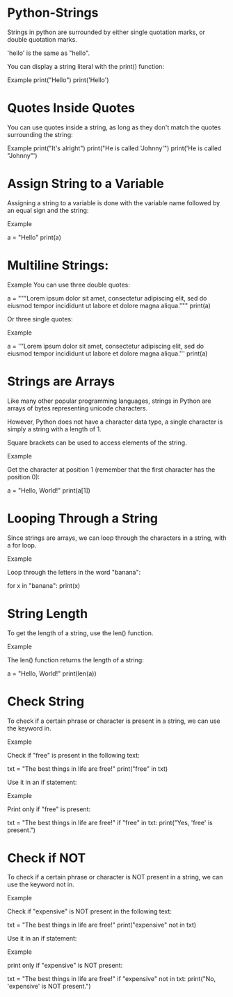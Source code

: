 # Python-Strings

Strings in python are surrounded by either single quotation marks, or double quotation marks.

'hello' is the same as "hello".

You can display a string literal with the print() function:

Example
print("Hello")
print('Hello')

# Quotes Inside Quotes

You can use quotes inside a string, as long as they don't match the quotes surrounding the string:

Example
print("It's alright")
print("He is called 'Johnny'")
print('He is called "Johnny"')

# Assign String to a Variable

Assigning a string to a variable is done with the variable name followed by an equal sign and the string:

Example

a = "Hello"
print(a)

# Multiline Strings:

Example
You can use three double quotes:

a = """Lorem ipsum dolor sit amet,
consectetur adipiscing elit,
sed do eiusmod tempor incididunt
ut labore et dolore magna aliqua."""
print(a)

Or three single quotes:

Example

a = '''Lorem ipsum dolor sit amet,
consectetur adipiscing elit,
sed do eiusmod tempor incididunt
ut labore et dolore magna aliqua.'''
print(a)

# Strings are Arrays

Like many other popular programming languages, strings in Python are arrays of bytes representing unicode characters.

However, Python does not have a character data type, a single character is simply a string with a length of 1.

Square brackets can be used to access elements of the string.

Example

Get the character at position 1 (remember that the first character has the position 0):

a = "Hello, World!"
print(a[1])

# Looping Through a String

Since strings are arrays, we can loop through the characters in a string, with a for loop.

Example

Loop through the letters in the word "banana":

for x in "banana":
  print(x)

# String Length

To get the length of a string, use the len() function.

Example

The len() function returns the length of a string:

a = "Hello, World!"
print(len(a))

# Check String

To check if a certain phrase or character is present in a string, we can use the keyword in.

Example

Check if "free" is present in the following text:

txt = "The best things in life are free!"
print("free" in txt)

Use it in an if statement:

Example

Print only if "free" is present:

txt = "The best things in life are free!"
if "free" in txt:
  print("Yes, 'free' is present.")

# Check if NOT

To check if a certain phrase or character is NOT present in a string, we can use the keyword not in.

Example

Check if "expensive" is NOT present in the following text:

txt = "The best things in life are free!"
print("expensive" not in txt)

Use it in an if statement:

Example

print only if "expensive" is NOT present:

txt = "The best things in life are free!"
if "expensive" not in txt:
  print("No, 'expensive' is NOT present.")
